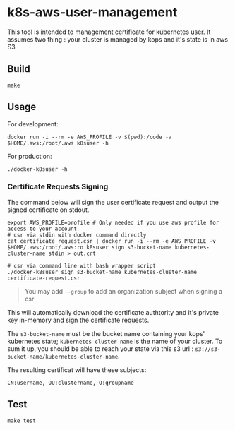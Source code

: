 # k8s-aws-user-management

This tool is intended to management certificate for kubernetes user. It assumes two thing : your cluster is managed by kops and it's state is in aws S3.

## Build
```
make
```

## Usage
For development:

```
docker run -i --rm -e AWS_PROFILE -v $(pwd):/code -v $HOME/.aws:/root/.aws k8suser -h
```

For production:
```
./docker-k8suser -h
```

### Certificate Requests Signing
The command below will sign the user certificate request and output the signed certificate on stdout.
```
export AWS_PROFILE=profile # Only needed if you use aws profile for access to your account
# csr via stdin with docker command directly
cat certificate_request.csr | docker run -i --rm -e AWS_PROFILE -v $HOME/.aws:/root/.aws:ro k8suser sign s3-bucket-name kubernetes-cluster-name stdin > out.crt

# csr via command line with bash wrapper script
./docker-k8suser sign s3-bucket-name kubernetes-cluster-name certificate-request.csr
```
> You may add `--group` to add an organization subject when signing a csr

This will automatically download the certificate authtority and it's private key in-memory and sign the certificate requests.

The `s3-bucket-name` must be the bucket name containing your kops' kubernetes state; `kubernetes-cluster-name` is the name of your cluster. To sum it up, you should be able to reach your state via this s3 url : `s3://s3-bucket-name/kubernetes-cluster-name`.

The resulting certificat will have these subjects:
```
CN:username, OU:clustername, O:groupname
```

## Test
```
make test
```
